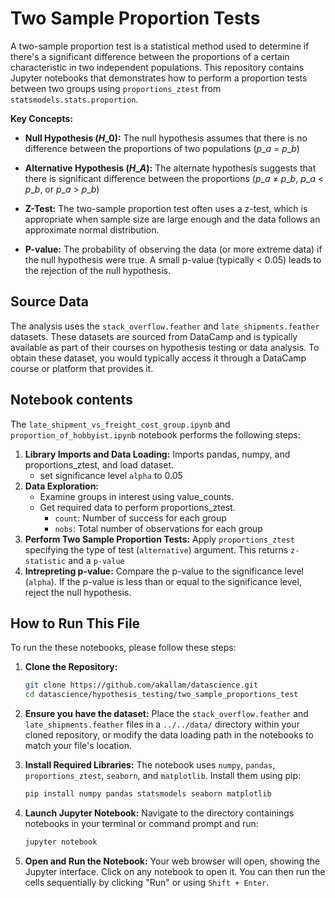 # Two Sample Proportion Tests
A two-sample proportion test is a statistical method used to determine if there's a significant difference between the proportions of a certain characteristic in two independent populations.
This repository contains Jupyter notebooks that demonstrates how to perform a proportion tests between two groups using `proportions_ztest` from `statsmodels.stats.proportion`.

**Key Concepts:**

  * **Null Hypothesis ($H\_0$):** The null hypothesis assumes that there is no difference between the proportions of two populations ($p\_a$ = $p\_b$)

  * **Alternative Hypothesis ($H\_A$):** The alternate hypothesis suggests that there is significant difference between the proportions ($p\_a$ ≠ $p\_b$, $p\_a$ < $p\_b$, or $p\_a$ > $p\_b$)
  * **Z-Test:** The two-sample proportion test often uses a z-test, which is appropriate when sample size are large enough and the data follows an approximate normal distribution.
  * **P-value:** The probability of observing the data (or more extreme data) if the null hypothesis were true. A small p-value (typically \< 0.05) leads to the rejection of the null hypothesis.

## Source Data
The analysis uses the `stack_overflow.feather` and `late_shipments.feather` datasets. These datasets are sourced from DataCamp and is typically available as part of their courses on hypothesis testing or data analysis. 
To obtain these dataset, you would typically access it through a DataCamp course or platform that provides it.
## Notebook contents
The `late_shipment_vs_freight_cost_group.ipynb` and `proportion_of_hobbyist.ipynb` notebook performs the following steps:

1. **Library Imports and Data Loading:** Imports pandas, numpy, and proportions_ztest, and load dataset.
   - set significance level `alpha` to 0.05
3. **Data Exploration:**
   - Examine groups in interest using value_counts.
   - Get required data to perform proportions_ztest.
     - `count`: Number of success for each group
     - `nobs`: Total number of observations for each group  
4. **Perform Two Sample Proportion Tests:**
   Apply `proportions_ztest` specifying the type of test (`alternative`) argument. This returns `z-statistic` and a `p-value`
5. **Intrepreting p-value:**
  Compare the p-value to the significance level (`alpha`). If the p-value is less than or equal to the significance level, reject the null hypothesis.
## How to Run This File

To run the these notebooks, please follow these steps:

1.  **Clone the Repository:**
    ```bash
    git clone https://github.com/akallam/datascience.git
    cd datascience/hypothesis_testing/two_sample_proportions_test
    ```
2.  **Ensure you have the dataset:**
    Place the `stack_overflow.feather` and `late_shipments.feather` files in a `../../data/` directory within your cloned repository, or modify the data loading path in the notebooks to match your file's location.
3.  **Install Required Libraries:**
    The notebook uses `numpy`, `pandas`, `proportions_ztest`, `seaborn`, and `matplotlib`. Install them using pip:

    ```bash
    pip install numpy pandas statsmodels seaborn matplotlib
    ```
4.  **Launch Jupyter Notebook:**
    Navigate to the directory containings notebooks in your terminal or command prompt and run:

    ```bash
    jupyter notebook
    ```

6.  **Open and Run the Notebook:**
    Your web browser will open, showing the Jupyter interface. Click on any notebook to open it. You can then run the cells sequentially by clicking "Run" or using `Shift + Enter`.
